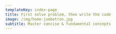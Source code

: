```yaml
---
templateKey: index-page
title: First solve problem, then write the code
image: /img/home-jumbotron.jpg
subtitle: Master concise & fundamental concepts
---
```

